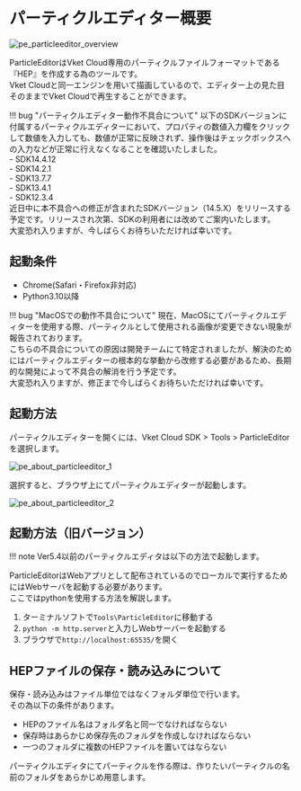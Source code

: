 # パーティクルエディター概要

![pe_particleeditor_overview](pe_image/pe_particleeditor_overview.gif)

ParticleEditorはVket Cloud専用のパーティクルファイルフォーマットである『HEP』を作成する為のツールです。  
Vket Cloudと同一エンジンを用いて描画しているので、エディター上の見た目そのままでVket Cloudで再生することができます。

!!! bug "パーティクルエディター動作不具合について"
    以下のSDKバージョンに付属するパーティクルエディターにおいて、プロパティの数値入力欄をクリックして数値を入力しても、数値が正常に反映されず、操作後はチェックボックスへの入力などが正常に行えなくなることを確認いたしました。<br>
    - SDK14.4.12<br>
    - SDK14.2.1<br>
    - SDK13.7.7<br>
    - SDK13.4.1<br>
    - SDK12.3.4<br>
    近日中に本不具合への修正が含まれたSDKバージョン（14.5.X）をリリースする予定です。リリースされ次第、SDKの利用者には改めてご案内いたします。<br>
    大変恐れ入りますが、今しばらくお待ちいただければ幸いです。

## 起動条件

- Chrome(Safari・Firefox非対応)  
- Python3.10以降

!!! bug "MacOSでの動作不具合について"
    現在、MacOSにてパーティクルエディターを使用する際、パーティクルとして使用される画像が変更できない現象が報告されております。<br>
    こちらの不具合についての原因は開発チームにて特定されましたが、解決のためにはパーティクルエディターの根本的な挙動から改修する必要があるため、長期的な開発によって不具合の解消を行う予定です。<br>
    大変恐れ入りますが、修正まで今しばらくお待ちいただければ幸いです。

## 起動方法

パーティクルエディターを開くには、Vket Cloud SDK > Tools > ParticleEditorを選択します。

![pe_about_particleeditor_1](pe_image/pe_about_particleeditor_1.jpg)

選択すると、ブラウザ上にてパーティクルエディターが起動します。

![pe_about_particleeditor_2](pe_image/pe_about_particleeditor_2.jpg)

## 起動方法（旧バージョン）

!!! note
    Ver5.4以前のパーティクルエディタは以下の方法で起動します。

ParticleEditorはWebアプリとして配布されているのでローカルで実行するためにはWebサーバを起動する必要があります。  
ここではpythonを使用する方法を解説します。  

1. ターミナルソフトで`Tools\ParticleEditor`に移動する  
2. `python -m http.server`と入力しWebサーバーを起動する  
3. ブラウザで`http://localhost:65535/`を開く  

## HEPファイルの保存・読み込みについて

保存・読み込みはファイル単位ではなくフォルダ単位で行います。  
その為以下の条件があります。

- HEPのファイル名はフォルダ名と同一でなければならない  
- 保存時はあらかじめ保存先のフォルダを作成しなければならない  
- 一つのフォルダに複数のHEPファイルを置いてはならない

パーティクルエディタにてパーティクルを作る際は、作りたいパーティクルの名前のフォルダをあらかじめ用意します。
